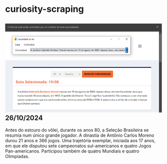 # curiosity-scraping
![Budget](./execucao.png)
26/10/2024
-
Antes do estouro do vôlei, durante os anos 80, a Seleção Brasileira se resumia num único grande jogador. A dinastia de Antônio Carlos Moreno durou 21 anos e 366 jogos. Uma trajetória exemplar, iniciada aos 17 anos, em que ele disputou sete campeonatos sul-americanos e quatro Jogos Pan-americanos. Participou também de quatro Mundiais e quatro Olimpíadas.
